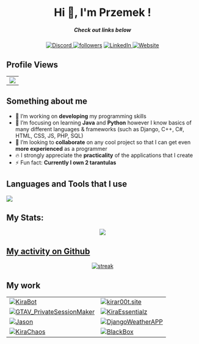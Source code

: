 ##

<h1 align="center">Hi 👋, I'm Przemek !</h1>
<h5 align="center">Check out links below</h5>

<p align="center">
  <a href="https://discord.com/users/419571860041105410" target="_blank">
  <img alt="Discord" title="Discord" src="https://img.shields.io/badge/-Discord-7289DA?style=for-the-badge&logo=discord&logoColor=white"/>
</a>
  <a href="https://github.com/Kir4R00t"><img alt="followers" title="Follow me on Github" src="https://img.shields.io/github/followers/Kir4R00t?color=236ad3&style=for-the-badge&logo=github&label=Follow"/></a>
  <a href="https://www.linkedin.com/in/przemys%C5%82aw-sadowski-39266b297/"  target="_blank">
  <img alt="LinkedIn" title="LinkedIn" src="https://img.shields.io/badge/-LinkedIn-0077B5?style=for-the-badge&logo=linkedin&logoColor=white"/>
</a>
<a href="https://www.kirar00t.site/">
  <img alt="Website" title=My Website" src="https://img.shields.io/badge/-Website-4CAF50?style=for-the-badge&logo=web&logoColor=white"/>
</a>

 </p>
 
## Profile Views
  <center>
    <table>
      <tr>
        <td>
          <a href="https://github.com/Kir4R00t"> <img src="https://komarev.com/ghpvc/?username=Kir4R00t&style=for-the-badge&color=brightgreen"> </a>
        </td>
      </tr>
    </table>
  </center>
  
## Something about me
- 🔭 I’m working on **developing** my programming skills
- 🌱 I’m focusing on learning **Java** and **Python** however I know basics of many different languages & frameworks (such as Django, C++, C#, HTML, CSS, JS, PHP, SQL) 
- 👯 I’m looking to **collaborate** on any cool project so that I can get even **more experienced** as a programmer
- 🔥 I strongly appreciate the **practicality** of the applications that I create
- ⚡ Fun fact: **Currently I own 2 tarantulas**

## Languages and Tools that I use

<p align="left"> <a href="https://github.com/Kir4R00t"><img src="https://skillicons.dev/icons?i=java,python,django,cpp,cs,git,linux,php,mysql,postgresql,html,css,js,docker"> </a> </p>

## My Stats:
<p align="center">
<a href="https://github.com/anuraghazra/github-readme-stats"><img align="center" src="https://github-readme-stats.vercel.app/api/top-langs/?username=Kir4R00t&layout=donut&&hide=lua&theme=dark"/>

## My activity on Github

<p align="center">
  <a href="https://github.com/Kir4R00t">      
<img title="stats" alt="streak" src="https://github-readme-streak-stats.herokuapp.com/?user=Kir4R00t&theme=dark&hide_border=true&stroke=f53b3b"/>
</a> 
</p>

## My work

<table>
  <tr>
    <td>
      <a href="https://github.com/Kir4R00t/KiraBot">
        <img src="https://github-readme-stats.vercel.app/api/pin/?username=Kir4R00t&repo=KiraBot&theme=dark" alt="KiraBot">
      </a>
    </td>
    <td>
      <a href="https://github.com/Kir4R00t/kirar00t.site">
        <img src="https://github-readme-stats.vercel.app/api/pin/?username=Kir4R00t&repo=kirar00t.site&theme=dark" alt="kirar00t.site">
      </a>
    </td>
  </tr>
  <tr>
    <td>
      <a href="https://github.com/Kir4R00t/GTAV_PrivateSessionMaker">
        <img src="https://github-readme-stats.vercel.app/api/pin/?username=Kir4R00t&repo=GTAV_PrivateSessionMaker&theme=dark" alt="GTAV_PrivateSessionMaker">
      </a>
    </td>
    <td>
      <a href="https://github.com/Kir4R00t/KiraEssentialz">
        <img src="https://github-readme-stats.vercel.app/api/pin/?username=Kir4R00t&repo=KiraEssentialz&theme=dark" alt="KiraEssentialz">
      </a>
    </td>
  </tr>
  <tr>
    <td>
      <a href="https://github.com/Kir4R00t/Jason">
        <img src="https://github-readme-stats.vercel.app/api/pin/?username=Kir4R00t&repo=EUI_KiraInstaller&theme=dark" alt="Jason">
      </a>
    </td>
    <td>
      <a href="https://github.com/Kir4R00t/DjangoWeatherAPP">
        <img src="https://github-readme-stats.vercel.app/api/pin/?username=Kir4R00t&repo=DjangoWeatherAPP&theme=dark" alt="DjangoWeatherAPP">
      </a>
    </td>
  </tr>
  <tr>
    <td>
      <a href="https://github.com/Kir4R00t/KiraChaos">
        <img src="https://github-readme-stats.vercel.app/api/pin/?username=Kir4R00t&repo=KiraChaos&theme=dark" alt="KiraChaos">
      </a>
    </td>
    <td>
      <a href="https://github.com/Kir4R00t/BlackBox">
        <img src="https://github-readme-stats.vercel.app/api/pin/?username=Kir4R00t&repo=BlackBox&theme=dark" alt="BlackBox">
      </a>
    </td>
  </tr>
</table>

